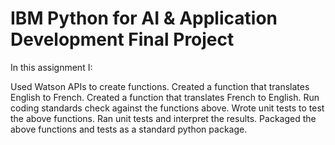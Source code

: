 # IBM Python for AI & Application Development Final Project

In this assignment I:

Used Watson APIs to create functions.
Created a function that translates English to French.
Created a function that translates French to English.
Run coding standards check against the functions above.
Wrote unit tests to test the above functions.
Ran unit tests and interpret the results.
Packaged the above functions and tests as a standard python package.
